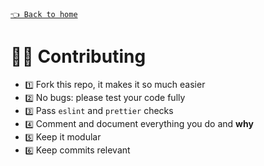 [`👈 Back to home`](../README.md)

# 🧑‍💻 Contributing

- `1️⃣` Fork this repo, it makes it so much easier
- `2️⃣` No bugs: please test your code fully
- `3️⃣` Pass `eslint` and `prettier` checks
- `4️⃣` Comment and document everything you do and **why**
- `5️⃣` Keep it modular
- `6️⃣` Keep commits relevant
